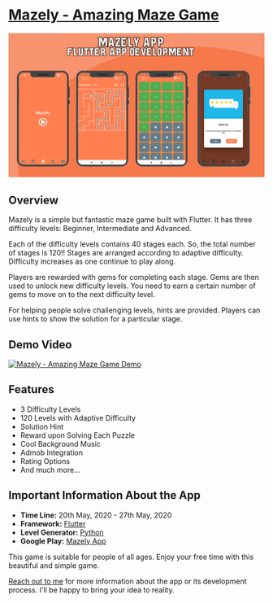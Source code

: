 # [Mazely - Amazing Maze Game](https://portfolio.kaykobadreza.com/portfolio/mazely/)

![Mazely - Amazing Maze Game](assets/mazely.png)

## Overview
Mazely is a simple but fantastic maze game built with Flutter. It has three difficulty levels: Beginner, Intermediate and Advanced.

Each of the difficulty levels contains 40 stages each. So, the total number of stages is 120!! Stages are arranged according to adaptive difficulty. Difficulty increases as one continue to play along.

Players are rewarded with gems for completing each stage. Gems are then used to unlock new difficulty levels. You need to earn a certain number of gems to move on to the next difficulty level.

For helping people solve challenging levels, hints are provided. Players can use hints to show the solution for a particular stage.


## Demo Video
[![Mazely - Amazing Maze Game Demo](https://img.youtube.com/vi/gQTA6-ArCQU/0.jpg)](https://www.youtube.com/watch?v=gQTA6-ArCQU)

## Features
- 3 Difficulty Levels
- 120 Levels with Adaptive Difficulty
- Solution Hint
- Reward upon Solving Each Puzzle
- Cool Background Music
- Admob Integration
- Rating Options
- And much more...

## Important Information About the App
- **Time Line:** 20th May, 2020 - 27th May, 2020     
- **Framework:** [Flutter](https://flutter.dev/)
- **Level Generator:** [Python](https://www.python.org/)
- **Google Play:** [Mazely App](https://play.google.com/store/apps/details?id=com.kaykobadreza.mazely)

This game is suitable for people of all ages. Enjoy your free time with this beautiful and simple game.    

[Reach out to me](https://kaykobadreza.com/) for more information about the app or its development process. I'll be happy to bring your idea to reality.